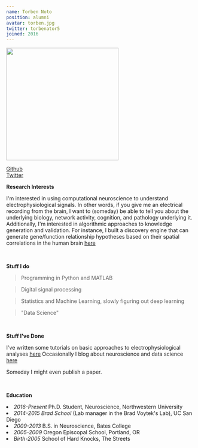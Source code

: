 ```yaml
---
name: Torben Noto
position: alumni
avatar: torben.jpg
twitter: torbenator5
joined: 2016
---
```


<img width="300" src="{{site.baseurl}}/images/people/{{page.avatar}}" data-action="zoom">

<a href="https://github.com/torbenator"><i class="fa fa-github"></i> Github</a><br>
<a href="https://twitter.com/torbenator5"><i class="fa fa-twitter"></i> Twitter</a>


**Research Interests**

I'm interested in using computational neuroscience to understand electrophysiological signals. In other words, if you give me an electrical recording from the brain, I want to (someday) be able to tell you about the underlying biology, network activity, cognition, and pathology underlying it. Additionally, I'm interested in algorithmic approaches to knowledge generation and validation. For instance, I built a discovery engine that can generate gene/function relationship hypotheses based on their spatial correlations in the human brain [here](https://github.com/voytekresearch/nsaba/blob/master/notebooks/demos/Nsaba_Long_Demo.ipynb)

<br>

**Stuff I do**

> Programming in Python and MATLAB

> Digital signal processing

> Statistics and Machine Learning, slowly figuring out deep learning

> "Data Science"

<br>

**Stuff I've Done**

I've written some tutorials on basic approaches to electrophysiological analyses [here](https://github.com/voytekresearch/tutorials)
Occasionally I blog about neuroscience and data science [here](https://neurosciencebro.blogspot.com)

Someday I might even publish a paper.

<br>

**Education**

<li><i>2016-Present</i> Ph.D. Student, Neuroscience, Northwestern University</li>
  <li><i>2014-2015</i> <i>Brad School</i> (Lab manager in the Brad Voytek's Lab), UC San Diego</li>
  <li><i>2009-2013</i> B.S. in Neuroscience, Bates College</li>
  <li><i>2005-2009</i> Oregon Episcopal School, Portland, OR</li>
  <li><i>Birth-2005</i> School of Hard Knocks, The Streets</li>
<br>
